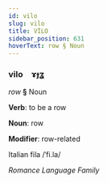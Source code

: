 ```yaml
---
id: vilo
slug: vilo
title: VİLO
sidebar_position: 631
hoverText: row § Noun
---
```


### vilo&emsp;<span kind="abugida">ɤɟʓ</span>

*row* **§** Noun

**Verb**: to be a row

**Noun**: row

**Modifier**: row-related

Italian fila /ˈfi.la/

*Romance Language Family*